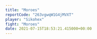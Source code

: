```yaml
---
title: "Moroes"
reportCode: "263vgwqW1G4jMVXT"
player: "Sikohex"
fight: "Moroes"
date: 2021-07-15T18:53:21.415000+00:00
---
```

